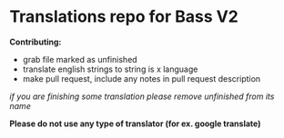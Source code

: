# Translations repo for Bass V2

**Contributing:**

* grab file marked as unfinished
* translate english strings to string is x language 
* make pull request, include any notes in pull request description

*if you are finishing some translation please remove unfinished from its name*

**Please do not use any type of translator (for ex. google translate)**
